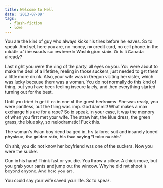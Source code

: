 ```yaml
---
title: Welcome to Hell
date: '2013-07-09'
tags:
  - flash-fiction
  - love
---
```


You are the kind of guy who always kicks his tires before he leaves. So to
speak. And yet, here you are, no money, no credit card, no cell phone, in the
middle of the woods somewhere in Washington state. Or is it Canada already?

<!-- truncate -->

Last night you were the king of the party, all eyes on you. You were about to
make the deal of a lifetime, reeling in those suckers, just needed to get them a
little more drunk. Also, your wife was in Oregon visiting her sister, which was
lucky because there was a woman. You do not normally do this kind of thing, but
you have been feeling inseure lately, and then everything started turning out
for the best.

Until you tried to get it on in one of the guest bedrooms. She was ready, you
were pantless, but the thing was limp. God dammit! What makes a man exchange his
axe for a rope? So to speak. In your case, it was the memory of when you first
met your wife. The straw hat, the blue dress, the green grass, the blue sky, so
melodramatic! Fuck this.

The woman's Asian boyfriend barged in, his tailored suit and insanely toned
physique, the golden ratio, his face saying "I take no shit."

Oh shit, you did not know her boyfriend was one of the suckers. Now you were the
sucker.

Gun in his hand! Think fast or you die. You throw a pillow. A chick move, but
you grab your pants and jump out the window. Why he did not shoot is beyond
anyone. And here you are.

You could say your wife saved your life. So to speak.
